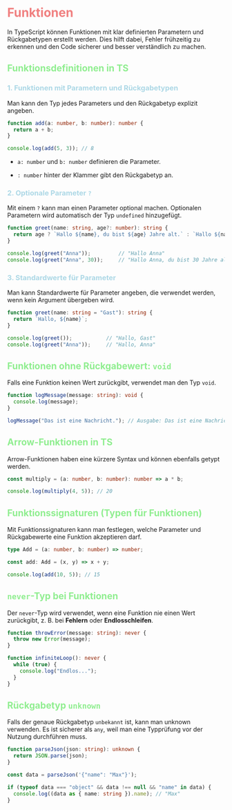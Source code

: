 # <span style="color: lightcoral">Funktionen
In TypeScript können Funktionen mit klar definierten Parametern und Rückgabetypen erstellt werden. Dies hilft dabei, Fehler frühzeitig zu erkennen und den Code sicherer und besser verständlich zu machen.

## <span style="color: lightgreen">Funktionsdefinitionen in TS
### <span style="color: lightblue">1. Funktionen mit Parametern und Rückgabetypen
Man kann den Typ jedes Parameters und den Rückgabetyp explizit angeben.
```ts
function add(a: number, b: number): number {
  return a + b;
}

console.log(add(5, 3)); // 8
```
- `a: number` und `b: number` definieren die Parameter.

- `: number` hinter der Klammer gibt den Rückgabetyp an.

### <span style="color: lightblue">2. Optionale Parameter `?`
Mit einem `?` kann man einen Parameter optional machen. Optionalen Parametern wird automatisch der Typ `undefined` hinzugefügt.
```ts
function greet(name: string, age?: number): string {
  return age ? `Hallo ${name}, du bist ${age} Jahre alt.` : `Hallo ${name}`;
}

console.log(greet("Anna"));         // "Hallo Anna"
console.log(greet("Anna", 30));     // "Hallo Anna, du bist 30 Jahre alt."
```

### <span style="color: lightblue">3. Standardwerte für Parameter
Man kann Standardwerte für Parameter angeben, die verwendet werden, wenn kein Argument übergeben wird.
```ts
function greet(name: string = "Gast"): string {
  return `Hallo, ${name}`;
}

console.log(greet());           // "Hallo, Gast"
console.log(greet("Anna"));     // "Hallo, Anna"
```

## <span style="color: lightgreen">Funktionen ohne Rückgabewert: `void`
Falls eine Funktion keinen Wert zurückgibt, verwendet man den Typ `void`.
```ts
function logMessage(message: string): void {
  console.log(message);
}

logMessage("Das ist eine Nachricht."); // Ausgabe: Das ist eine Nachricht.
```

## <span style="color: lightgreen">Arrow-Funktionen in TS
Arrow-Funktionen haben eine kürzere Syntax und können ebenfalls getypt werden.
```ts 
const multiply = (a: number, b: number): number => a * b;

console.log(multiply(4, 5)); // 20
```

## <span style="color: lightgreen">Funktionssignaturen (Typen für Funktionen)
Mit Funktionssignaturen kann man festlegen, welche Parameter und Rückgabewerte eine Funktion akzeptieren darf.
```ts
type Add = (a: number, b: number) => number;

const add: Add = (x, y) => x + y;

console.log(add(10, 5)); // 15
```

## <span style="color: lightgreen">`never`-Typ bei Funktionen
Der `never`-Typ wird verwendet, wenn eine Funktion nie einen Wert zurückgibt, z. B. bei **Fehlern** oder **Endlosschleifen**.
```ts
function throwError(message: string): never {
  throw new Error(message);
}

function infiniteLoop(): never {
  while (true) {
    console.log("Endlos...");
  }
}
```

## <span style="color: lightgreen">Rückgabetyp `unknown`
Falls der genaue Rückgabetyp `unbekannt` ist, kann man unknown verwenden. Es ist sicherer als `any`, weil man eine Typprüfung vor der Nutzung durchführen muss.
```ts
function parseJson(json: string): unknown {
  return JSON.parse(json);
}

const data = parseJson('{"name": "Max"}');

if (typeof data === "object" && data !== null && "name" in data) {
  console.log((data as { name: string }).name); // "Max"
}
```